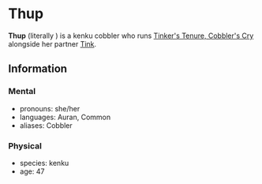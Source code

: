 # Thup

**Thup** (literally **<the sound of an awl gently puncturing shoe leather>**) is a kenku cobbler who runs [Tinker's Tenure, Cobbler's Cry](../cape-bec/tinkers-tenure-cobblers-cry.md) alongside her partner [Tink](tink.md).

## Information

### Mental

- pronouns: she/her
- languages: Auran, Common
- aliases: Cobbler

### Physical

- species: kenku
- age: 47
